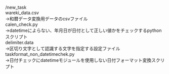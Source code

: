 /new_task  
wareki_data.csv  
->和暦データ変換用データのcsvファイル  
calen_check.py  
->datetimeによらない、年月日が日付として正しい値かをチェックするpythonスクリプト  
delimiter.data  
->区切り文字として認識する文字を指定する設定ファイル  
taskformat_non_datetimechek.py  
->日付チェックにdatetimeモジュールを使用しない日付フォーマット変換スクリプト  
